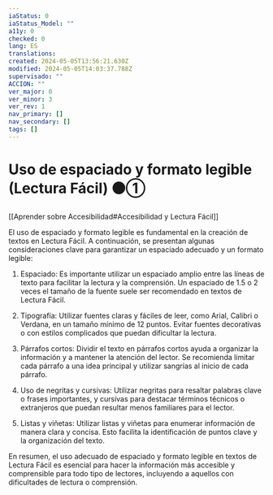 ```yaml
---
iaStatus: 0
iaStatus_Model: ""
a11y: 0
checked: 0
lang: ES
translations: 
created: 2024-05-05T13:56:21.630Z
modified: 2024-05-05T14:03:37.788Z
supervisado: ""
ACCION: ""
ver_major: 0
ver_minor: 3
ver_rev: 1
nav_primary: []
nav_secondary: []
tags: []
---
```

# Uso de espaciado y formato legible (Lectura Fácil) ⚫①

[[Aprender sobre Accesibilidad#Accesibilidad y Lectura Fácil]]

El uso de espaciado y formato legible es fundamental en la creación de textos en Lectura Fácil. A continuación, se presentan algunas consideraciones clave para garantizar un espaciado adecuado y un formato legible:

1. Espaciado: Es importante utilizar un espaciado amplio entre las líneas de texto para facilitar la lectura y la comprensión. Un espaciado de 1.5 o 2 veces el tamaño de la fuente suele ser recomendado en textos de Lectura Fácil.

2. Tipografía: Utilizar fuentes claras y fáciles de leer, como Arial, Calibri o Verdana, en un tamaño mínimo de 12 puntos. Evitar fuentes decorativas o con estilos complicados que puedan dificultar la lectura.

3. Párrafos cortos: Dividir el texto en párrafos cortos ayuda a organizar la información y a mantener la atención del lector. Se recomienda limitar cada párrafo a una idea principal y utilizar sangrías al inicio de cada párrafo.

4. Uso de negritas y cursivas: Utilizar negritas para resaltar palabras clave o frases importantes, y cursivas para destacar términos técnicos o extranjeros que puedan resultar menos familiares para el lector.

5. Listas y viñetas: Utilizar listas y viñetas para enumerar información de manera clara y concisa. Esto facilita la identificación de puntos clave y la organización del texto.

En resumen, el uso adecuado de espaciado y formato legible en textos de Lectura Fácil es esencial para hacer la información más accesible y comprensible para todo tipo de lectores, incluyendo a aquellos con dificultades de lectura o comprensión.